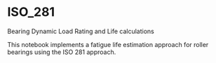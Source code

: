 # ISO_281
Bearing Dynamic Load Rating and Life calculations 

This notebook implements a fatigue life estimation approach for roller bearings using the ISO 281 approach.
